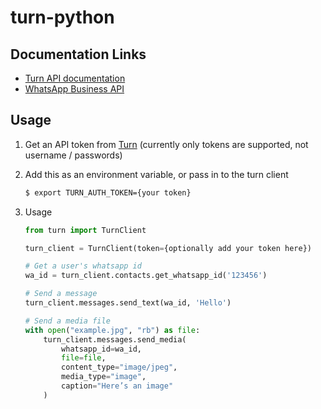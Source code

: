 # turn-python

## Documentation Links
- [Turn API documentation](https://whatsapp.turn.io/docs/index.html)
- [WhatsApp Business API](https://developers.facebook.com/docs/whatsapp)

## Usage

1. Get an API token from [Turn](https://app.turn.io/) (currently only tokens are supported, not username / passwords)

1. Add this as an environment variable, or pass in to the turn client

    ``` bash
    $ export TURN_AUTH_TOKEN={your token}
    ```

1. Usage

    ``` python
    from turn import TurnClient
    
    turn_client = TurnClient(token={optionally add your token here})

    # Get a user's whatsapp id
    wa_id = turn_client.contacts.get_whatsapp_id('123456')

    # Send a message
    turn_client.messages.send_text(wa_id, 'Hello')
   
    # Send a media file
    with open("example.jpg", "rb") as file:
        turn_client.messages.send_media(
            whatsapp_id=wa_id,
            file=file,
            content_type="image/jpeg",
            media_type="image",
            caption="Here’s an image"
        )
    ```
